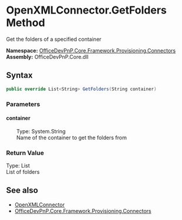 # OpenXMLConnector.GetFolders Method  
 Get the folders of a specified container   

**Namespace:** [OfficeDevPnP.Core.Framework.Provisioning.Connectors](OfficeDevPnP.Core.Framework.Provisioning.Connectors.md)  
**Assembly:** OfficeDevPnP.Core.dll  
## Syntax
```C#
public override List<String> GetFolders(String container)
```
### Parameters
#### container  
&emsp;&emsp;Type: System.String  
&emsp;&emsp;Name of the container to get the folders from  

  

### Return Value
Type: List<String>  
List of folders  


## See also
- [OpenXMLConnector](OfficeDevPnP.Core.Framework.Provisioning.Connectors.OpenXMLConnector.md) 
- [OfficeDevPnP.Core.Framework.Provisioning.Connectors](OfficeDevPnP.Core.Framework.Provisioning.Connectors.md) 
